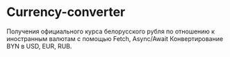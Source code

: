 # Currency-converter
Получения официального курса белорусского рубля по отношению к иностранным валютам с помощью Fetch, Async/Await
Конвертирование BYN в USD, EUR, RUB.

